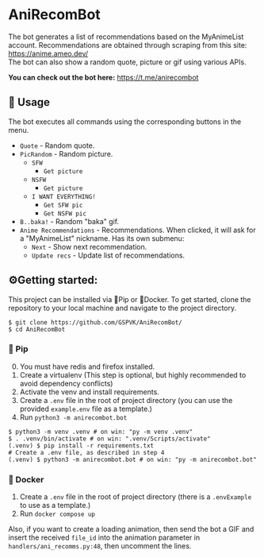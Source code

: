 # AniRecomBot

The bot generates a list of recommendations based on the MyAnimeList account.
Recommendations are obtained through scraping from this site: https://anime.ameo.dev/  
The bot can also show a random quote, picture or gif using various APIs.  

**You can check out the bot here:** https://t.me/anirecombot

## 🤖 Usage

The bot executes all commands using the corresponding buttons in the menu.

- `Quote` - Random quote.
- `PicRandom` - Random picture.
    - `SFW`
        - `Get picture`
    - `NSFW`
        - `Get picture`
    - `I WANT EVERYTHING!`
        - `Get SFW pic`
        - `Get NSFW pic`
- `B..baka!` - Random "baka" gif.
- `Anime Recommendations` - Recommendations. When clicked, it will ask for a "MyAnimeList" nickname. Has its own
  submenu:
    - `Next` - Show next recommendation.
    - `Update recs` - Update list of recommendations.

## ⚙️Getting started:
This project can be installed via 🐍Pip or 🐳Docker. To get started, clone the repository to your local machine 
and navigate to the project directory.
```shell
$ git clone https://github.com/GSPVK/AniRecomBot/
$ cd AniRecomBot
```

### 🐍 Pip
0. You must have redis and firefox installed.
1. Create a virtualenv (This step is optional, but highly recommended to avoid dependency conflicts)
2. Activate the venv and install requirements.
3. Create a `.env` file in the root of project directory (you can use the provided `example.env` file as a template.)
4. Run `python3 -m anirecombot.bot`

```shell
$ python3 -m venv .venv # on win: "py -m venv .venv"
$ . .venv/bin/activate # on win: ".venv/Scripts/activate"
(.venv) $ pip install -r requirements.txt
# Create a .env file, as described in step 4
(.venv) $ python3 -m anirecombot.bot # on win: "py -m anirecombot.bot"
```

### 🐳 Docker
1. Create a `.env` file in the root of project directory (there is a `.envExample` to use as a template.) 
2. Run `docker compose up`

Also, if you want to create a loading animation, then send the bot a GIF and insert the received `file_id` into 
the animation parameter in `handlers/ani_recomms.py:48`, then uncomment the lines.